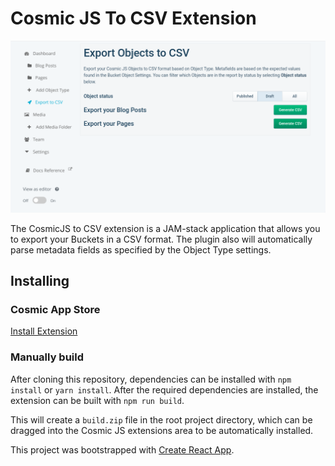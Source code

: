 # Cosmic JS To CSV Extension

![Cosmic JS](./assets/csv-export.png)

The CosmicJS to CSV extension is a JAM-stack application that allows you to export your Buckets in a CSV format.
The plugin also will automatically parse metadata fields as specified by the Object Type settings.

## Installing

### Cosmic App Store
[Install Extension](https://cosmicjs.com/extensions/export-to-csv)

### Manually build

After cloning this repository, dependencies can be installed with `npm install` or `yarn install`.
After the required dependencies are installed, the extension can be built with `npm run build`.

This will create a `build.zip` file in the root project directory, which can be dragged into the Cosmic
JS extensions area to be automatically installed.

This project was bootstrapped with [Create React App](https://github.com/facebook/create-react-app).
